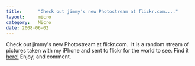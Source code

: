 ```yaml
---
title:      "Check out jimmy's new Photostream at flickr.com...."
layout:     micro
category:   Micro
date: 2008-06-02
---
```


Check out jimmy's new Photostream at flickr.com.  It is a random stream of pictures taken with my iPhone and sent to flickr for the world to see.  Find it [here!](http://www.flickr.com/photos/27287323@N04) Enjoy, and comment.